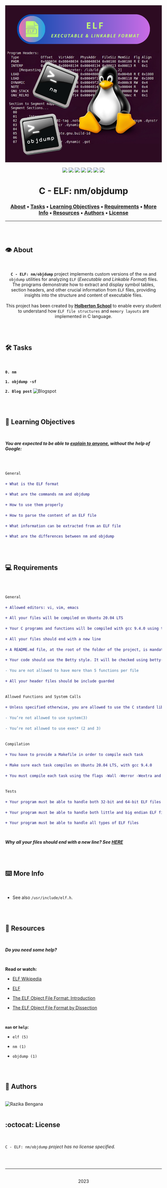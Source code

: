 <div align="center">
<br>

![ELF_nm_objdump.png](README-image/elf_nm_objdump.png)

</div>


<p align="center">
<img src="https://img.shields.io/badge/-C-yellow">
<img src="https://img.shields.io/badge/-Linux-lightgrey">
<img src="https://img.shields.io/badge/-WSL-brown">
<img src="https://img.shields.io/badge/-Ubuntu%2020.04.4%20LTS-orange">
<img src="https://img.shields.io/badge/-JetBrains-blue">
<img src="https://img.shields.io/badge/-Holberton%20School-red">
<img src="https://img.shields.io/badge/License-not%20specified-brightgreen">
</p>


<h1 align="center"> C - ELF: nm/objdump </h1>


<h3 align="center">
<a href="https://github.com/RazikaBengana/holbertonschool-system_linux/tree/main/nm_objdump#eye-about">About</a> •
<a href="https://github.com/RazikaBengana/holbertonschool-system_linux/tree/main/nm_objdump#hammer_and_wrench-tasks">Tasks</a> •
<a href="https://github.com/RazikaBengana/holbertonschool-system_linux/tree/main/nm_objdump#memo-learning-objectives">Learning Objectives</a> •
<a href="https://github.com/RazikaBengana/holbertonschool-system_linux/tree/main/nm_objdump#computer-requirements">Requirements</a> •
<a href="https://github.com/RazikaBengana/holbertonschool-system_linux/tree/main/nm_objdump#keyboard-more-info">More Info</a> •
<a href="https://github.com/RazikaBengana/holbertonschool-system_linux/tree/main/nm_objdump#mag_right-resources">Resources</a> •
<a href="https://github.com/RazikaBengana/holbertonschool-system_linux/tree/main/nm_objdump#bust_in_silhouette-authors">Authors</a> •
<a href="https://github.com/RazikaBengana/holbertonschool-system_linux/tree/main/nm_objdump#octocat-license">License</a>
</h3>

---

<!-- ------------------------------------------------------------------------------------------------- -->

<br>
<br>

## :eye: About

<br>

<div align="center">

**`C - ELF: nm/objdump`** project implements custom versions of the `nm` and `objdump` utilities for analyzing `ELF` (_Executable and Linkable Format_) files.
<br>
The programs demonstrate how to extract and display symbol tables, section headers, and other crucial information from `ELF` files, providing insights into the structure and content of executable files.
<br>
<br>
This project has been created by **[Holberton School](https://www.holbertonschool.com/about-holberton)** to enable every student to understand how `ELF file structures` and `memory layouts` are implemented in C language.

</div>

<br>
<br>

<!-- ------------------------------------------------------------------------------------------------- -->

## :hammer_and_wrench: Tasks

<br>

**`0. nm`**

**`1. objdump -sf`**

**`2. Blog post`** ![Blogspot](https://img.shields.io/badge/-Blogspot-red)

<br>
<br>

<!-- ------------------------------------------------------------------------------------------------- -->

## :memo: Learning Objectives

<br>

**_You are expected to be able to [explain to anyone](https://fs.blog/feynman-learning-technique/), without the help of Google:_**

<br>

```diff

General

+ What is the ELF format

+ What are the commands nm and objdump

+ How to use them properly

+ How to parse the content of an ELF file

+ What information can be extracted from an ELF file

+ What are the differences between nm and objdump

```

<br>
<br>

<!-- ------------------------------------------------------------------------------------------------- -->

## :computer: Requirements

<br>

```diff

General

+ Allowed editors: vi, vim, emacs

+ All your files will be compiled on Ubuntu 20.04 LTS

+ Your C programs and functions will be compiled with gcc 9.4.0 using the flags -Wall -Werror -Wextra and -pedantic

+ All your files should end with a new line

+ A README.md file, at the root of the folder of the project, is mandatory

+ Your code should use the Betty style. It will be checked using betty-style.pl and betty-doc.pl

- You are not allowed to have more than 5 functions per file

+ All your header files should be include guarded


Allowed Functions and System Calls

+ Unless specified otherwise, you are allowed to use the C standard library

- You’re not allowed to use system(3)

- You’re not allowed to use exec* (2 and 3)


Compilation

+ You have to provide a Makefile in order to compile each task

+ Make sure each task compiles on Ubuntu 20.04 LTS, with gcc 9.4.0

+ You must compile each task using the flags -Wall -Werror -Wextra and -pedantic


Tests

+ Your program must be able to handle both 32-bit and 64-bit ELF files

+ Your program must be able to handle both little and big endian ELF files

+ Your program must be able to handle all types of ELF files

```

<br>

**_Why all your files should end with a new line? See [HERE](https://unix.stackexchange.com/questions/18743/whats-the-point-in-adding-a-new-line-to-the-end-of-a-file/18789)_**

<br>
<br>

<!-- ------------------------------------------------------------------------------------------------- -->

## :keyboard: More Info

<br>

- See also `/usr/include/elf.h`.

<br>
<br>

<!-- ------------------------------------------------------------------------------------------------- -->

## :mag_right: Resources

<br>

**_Do you need some help?_**

<br>

**Read or watch:**

* [ELF Wikipedia](https://en.wikipedia.org/wiki/Executable_and_Linkable_Format)

* [ELF](https://stevens.netmeister.org/631/elf.html)

* [The ELF Object File Format: Introduction](https://www.linuxjournal.com/article/1059)

* [The ELF Object File Format by Dissection](https://www.linuxjournal.com/article/1060)

<br>

**`man` or `help`:**

* `elf (5)`

* `nm (1)`

* `objdump (1)`

<br>
<br>

<!-- ------------------------------------------------------------------------------------------------- -->

## :bust_in_silhouette: Authors

<br>

<img src="https://img.shields.io/badge/Razika%20Bengana-darkblue" alt="Razika Bengana" width="120">

<br>
<br>

<!-- ------------------------------------------------------------------------------------------------- -->

## :octocat: License

<br>

```C - ELF: nm/objdump``` _project has no license specified._

<br>
<br>

---

<p align="center"><br>2023</p>